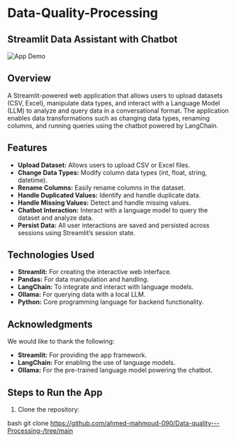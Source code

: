 # Data-Quality-Processing

## **Streamlit Data Assistant with Chatbot**
![App Demo](https://raw.githubusercontent.com/ahmed-mahmoud-090/Data-quality---Processing-/main/%D9%90%20%D9%90%20(DataQuality)'s%20Video%20-%20Dec%2023%2C%202024-VEED.gif)
## **Overview** 
A Streamlit-powered web application that allows users to upload datasets (CSV, Excel), manipulate data types, and interact with a Language Model (LLM) to analyze and query data in a conversational format. The application enables data transformations such as changing data types, renaming columns, and running queries using the chatbot powered by LangChain.

## **Features**
- **Upload Dataset:** Allows users to upload CSV or Excel files.
- **Change Data Types:** Modify column data types (int, float, string, datetime).
- **Rename Columns:** Easily rename columns in the dataset.
- **Handle Duplicated Values:** Identify and handle duplicate data.
- **Handle Missing Values:** Detect and handle missing values.
- **Chatbot Interaction:** Interact with a language model to query the dataset and analyze data.
- **Persist Data:** All user interactions are saved and persisted across sessions using Streamlit’s session state.

## **Technologies Used**
- **Streamlit:** For creating the interactive web interface.
- **Pandas:** For data manipulation and handling.
- **LangChain:** To integrate and interact with language models.
- **Ollama:** For querying data with a local LLM.
- **Python:** Core programming language for backend functionality.

## **Acknowledgments**
We would like to thank the following:
- **Streamlit:** For providing the app framework.
- **LangChain:** For enabling the use of language models.
- **Ollama:** For the pre-trained language model powering the chatbot.

## **Steps to Run the App**
1. Clone the repository:
   
bash
   git clone https://github.com/ahmed-mahmoud-090/Data-quality---Processing-/tree/main
